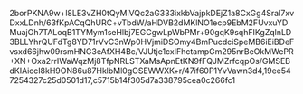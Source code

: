 2borPKNA9w+l8LE3vZH0tQyMiVQc2aG333ixkbVajpkDEjZ1a8CxGg4SraI7xvDxxLDnh/63fKpACqQhURC+vTbdW/aHDVB2dMKlNO1ecp9EbM2FUvxuYDMuajOh7TALoqB1TYMym1seHlbj7EGCgwLpWbPMr+90gqK9sqhFIKgZqlnLD3BLLYhrQUFdTg8YD71rVvC3nWp0HVjmiDSOmy4BmPucdciSpeMB6iEiBDeFvsxd66jhw09rsmHNG3eAfXH4Bc/VJUtje1cxIFhctampGm295nrBeOkMWePR+XN+Oxa2rrIWaWqzMj8TfpNRLSTXaMsApnEtKN9fFQJMZrfcqpOs/GMSEBdKIAiccI8kH9ON86u87HklbMl0gOSEWWXK+r/47if60P1YvVawn3d4,19ee547254327c25d0501d17,c5715b14f305d7a338795cea0c266fc1
